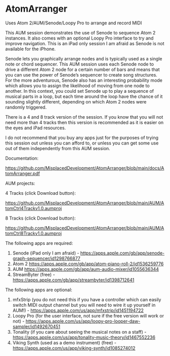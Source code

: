 # AtomArranger
Uses Atom 2/AUM/Senode/Loopy Pro to arrange and record MIDI

This AUM session demonstrates the use of Senode to sequence Atom 2 instances.  It also comes with an optional Loopy Pro interface to try and improve navigation.  This is an iPad only session I am afraid as Senode is not available for the iPhone.

Senode lets you graphically arrange nodes and is typically used as a single note or chord sequencer.  This AUM session uses each Senode node to drive a different Atom 2 node for a certain number of bars and means that you can use the power of Senode’s sequencer to create song structures.  For the more adventurous, Senode also has an interesting probability mode which allows you to assign the likelihood of moving from one node to another.  In this context, you could set Senode up to play a sequence of musical parts in a loop, but each time around the loop have the chance of it sounding slightly different, depending on which Atom 2 nodes were randomly triggered.

There is a 4 and 8 track version of the session.  If you know that you will not need more than 4 tracks then this version is recommended as it is easier on the eyes and iPad resources.

I do not recommend that you buy any apps just for the purposes of trying this session out unless you can afford to, or unless you can get some use out of them independently from this AUM session.

Documentation:

https://github.com/MisplacedDevelopment/AtomArranger/blob/main/docs/AtomArranger.pdf

AUM projects:

4 Tracks (click Download button):

https://github.com/MisplacedDevelopment/AtomArranger/blob/main/AUM/AtomCtrl4Trackv1.0.aumproj

8 Tracks (click Download button):

https://github.com/MisplacedDevelopment/AtomArranger/blob/main/AUM/AtomCtrl8Trackv1.0.aumproj

The following apps are required:

1. Senode (iPad only I am afraid) - https://apps.apple.com/gb/app/senode-graph-sequencer/id1298766877 
2. Atom 2 https://apps.apple.com/gb/app/atom-piano-roll-2/id1536259776
3. AUM https://apps.apple.com/gb/app/aum-audio-mixer/id1055636344
4. StreamByter (free) - https://apps.apple.com/gb/app/streambyter/id1398712641

The following apps are optional:

1. mfxStrip (you do not need this if you have a controller which can easily switch MIDI output channel but you will need to wire it up yourself in AUM!) - https://apps.apple.com/us/app/mfxstrip/id1451194722
2. Loopy Pro (for the user interface, not sure if the free version will work or not) - https://apps.apple.com/us/app/loopy-pro-looper-daw-sampler/id1492670451
3. Tonality (if you care about seeing the musical notes on a staff) - https://apps.apple.com/us/app/tonality-music-theory/id1467552236
4. Viking Synth (used as a demo instrument) (free) - https://apps.apple.com/us/app/viking-synth/id1085274012
